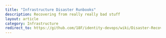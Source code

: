 ```yaml
---
title: "Infrastructure Disaster Runbooks"
description: Recovering from really really bad stuff
layout: article
category: Infrastructure
redirect_to: https://github.com/18F/identity-devops/wiki/Disaster-Recovery%3A-Recovering-RDS-and-KMS
---
```

